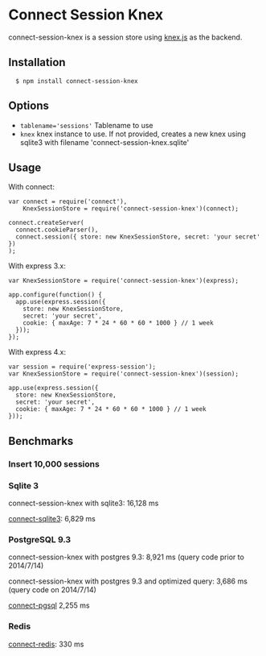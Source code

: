 # Connect Session Knex

connect-session-knex is a session store using [knex.js](http://knexjs.org/) as the backend.


## Installation

	  $ npm install connect-session-knex

## Options

 - `tablename='sessions'` Tablename to use
 - `knex` knex instance to use. If not provided, creates a new knex using sqlite3 with filename 'connect-session-knex.sqlite'

## Usage
  With connect:

    var connect = require('connect'),
        KnexSessionStore = require('connect-session-knex')(connect);

    connect.createServer(
      connect.cookieParser(),
      connect.session({ store: new KnexSessionStore, secret: 'your secret' })
    );

  With express 3.x:
  
    var KnexSessionStore = require('connect-session-knex')(express);

    app.configure(function() {
      app.use(express.session({
        store: new KnexSessionStore,
        secret: 'your secret',
        cookie: { maxAge: 7 * 24 * 60 * 60 * 1000 } // 1 week
      }));
    });

  With express 4.x:
  
    var session = require('express-session');
    var KnexSessionStore = require('connect-session-knex')(session);

    app.use(express.session({
      store: new KnexSessionStore,
      secret: 'your secret',
      cookie: { maxAge: 7 * 24 * 60 * 60 * 1000 } // 1 week
    }));
    
## Benchmarks

### Insert 10,000 sessions

### Sqlite 3

connect-session-knex with sqlite3: 16,128 ms

[connect-sqlite3](https://github.com/rawberg/connect-sqlite3): 6,829 ms

### PostgreSQL 9.3

connect-session-knex with postgres 9.3: 8,921 ms (query code prior to 2014/7/14)

connect-session-knex with postgres 9.3 and optimized query: 3,686 ms (query code on 2014/7/14)

[connect-pgsql](https://github.com/tpaszun/connect-pgsql) 2,255 ms

### Redis

[connect-redis](https://github.com/visionmedia/connect-redis): 330 ms


